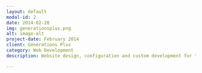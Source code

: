 ```yaml
---
layout: default
modal-id: 2
date: 2014-02-20
img: generationsplus.png
alt: image-alt
project-date: February 2014
client: Générations Plus
category: Web Development
description: Website design, configuration and custom development for the Swiss magazine <a href="http://www.generations-plus.ch/">Générations Plus</a>. Community and e-commerce features and external web services integration. / Drupal 7, e-commerce, SOAP web services

---
```

